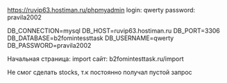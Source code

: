 https://ruvip63.hostiman.ru/phpmyadmin
login: qwerty
password: pravila2002


DB_CONNECTION=mysql
DB_HOST=ruvip63.hostiman.ru 
DB_PORT=3306
DB_DATABASE=b2fomintessttask
DB_USERNAME=qwerty
DB_PASSWORD=pravila2002

Начальная страница: import
сайт: b2fomintesttask.ru/import

Не смог сделать stocks, т.к постоянно получал пустой запрос